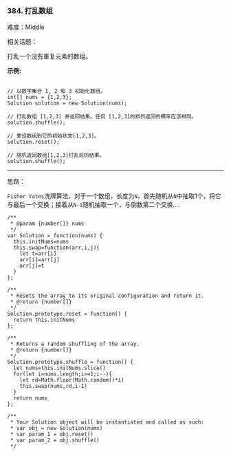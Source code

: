 ### 384. 打乱数组

难度：Middle

相关话题：

打乱一个没有重复元素的数组。



**示例:** 





```

// 以数字集合 1, 2 和 3 初始化数组。
int[] nums = {1,2,3};
Solution solution = new Solution(nums);

// 打乱数组 [1,2,3] 并返回结果。任何 [1,2,3]的排列返回的概率应该相同。
solution.shuffle();

// 重设数组到它的初始状态[1,2,3]。
solution.reset();

// 随机返回数组[1,2,3]打乱后的结果。
solution.shuffle();

```



-----

思路：

`Fisher Yates`洗牌算法，对于一个数组，长度为`N`，首先随机从`N`中抽取1个，将它与最后一个交换；接着从`N-1`随机抽取一个，与倒数第二个交换....


```
/**
 * @param {number[]} nums
 */
var Solution = function(nums) {
  this.initNums=nums
  this.swap=function(arr,i,j){
    let t=arr[i]
    arr[i]=arr[j]
    arr[j]=t
  }
};

/**
 * Resets the array to its original configuration and return it.
 * @return {number[]}
 */
Solution.prototype.reset = function() {
  return this.initNums
};

/**
 * Returns a random shuffling of the array.
 * @return {number[]}
 */
Solution.prototype.shuffle = function() {
  let nums=this.initNums.slice()
  for(let i=nums.length;i>=1;i--){
    let rd=Math.floor(Math.random()*i)
    this.swap(nums,rd,i-1)
  }
  return nums
};

/** 
 * Your Solution object will be instantiated and called as such:
 * var obj = new Solution(nums)
 * var param_1 = obj.reset()
 * var param_2 = obj.shuffle()
 */



```

